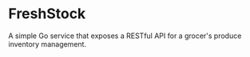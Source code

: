 # FreshStock
A simple Go service that exposes a RESTful API for a grocer's produce inventory management.

